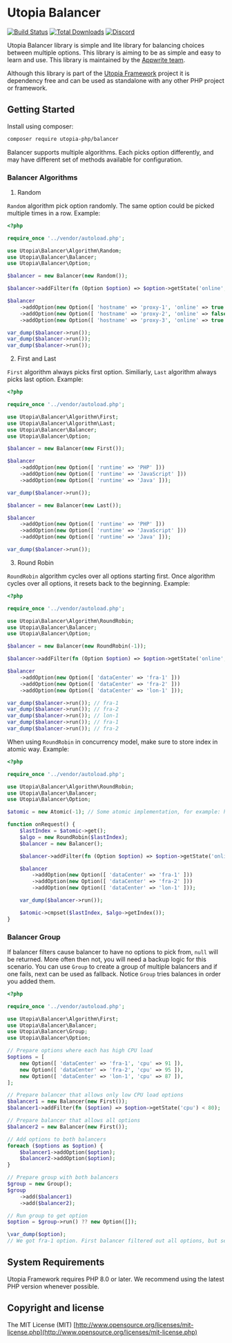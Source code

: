 # Utopia Balancer

[![Build Status](https://github.com/utopia-php/balancer/actions/workflows/tester.yml/badge.svg)](https://github.com/utopia-php/balancer/actions/workflows/tester.yml)
[![Total Downloads](https://img.shields.io/packagist/dt/utopia-php/database.svg)](https://packagist.org/packages/utopia-php/balancer)
[![Discord](https://img.shields.io/discord/564160730845151244?label=discord)](https://appwrite.io/discord)

Utopia Balancer library is simple and lite library for balancing choices between multiple options. This library is aiming to be as simple and easy to learn and use. This library is maintained by the [Appwrite team](https://appwrite.io).

Although this library is part of the [Utopia Framework](https://github.com/utopia-php/framework) project it is dependency free and can be used as standalone with any other PHP project or framework.

## Getting Started

Install using composer:
```bash
composer require utopia-php/balancer
```

Balancer supports multiple algorithms. Each picks option differently, and may have different set of methods available for configuration.

### Balancer Algorithms

1. Random

`Random` algorithm pick option randomly. The same option could be picked multiple times in a row. Example:

```php
<?php

require_once '../vendor/autoload.php';

use Utopia\Balancer\Algorithm\Random;
use Utopia\Balancer\Balancer;
use Utopia\Balancer\Option;

$balancer = new Balancer(new Random());

$balancer->addFilter(fn (Option $option) => $option->getState('online', false) === true);

$balancer
    ->addOption(new Option([ 'hostname' => 'proxy-1', 'online' => true ]))
    ->addOption(new Option([ 'hostname' => 'proxy-2', 'online' => false ]))
    ->addOption(new Option([ 'hostname' => 'proxy-3', 'online' => true ]));

var_dump($balancer->run());
var_dump($balancer->run());
var_dump($balancer->run());
```

2. First and Last

`First` algorithm always picks first option. Similiarly, `Last` algorithm always picks last option. Example:

```php
<?php

require_once '../vendor/autoload.php';

use Utopia\Balancer\Algorithm\First;
use Utopia\Balancer\Algorithm\Last;
use Utopia\Balancer\Balancer;
use Utopia\Balancer\Option;

$balancer = new Balancer(new First());

$balancer
    ->addOption(new Option([ 'runtime' => 'PHP' ]))
    ->addOption(new Option([ 'runtime' => 'JavaScript' ]))
    ->addOption(new Option([ 'runtime' => 'Java' ]));

var_dump($balancer->run());

$balancer = new Balancer(new Last());

$balancer
    ->addOption(new Option([ 'runtime' => 'PHP' ]))
    ->addOption(new Option([ 'runtime' => 'JavaScript' ]))
    ->addOption(new Option([ 'runtime' => 'Java' ]));

var_dump($balancer->run());
```

3. Round Robin

`RoundRobin` algorithm cycles over all options starting first. Once algorithm cycles over all options, it resets back to the beginning. Example:

```php
<?php

require_once '../vendor/autoload.php';

use Utopia\Balancer\Algorithm\RoundRobin;
use Utopia\Balancer\Balancer;
use Utopia\Balancer\Option;

$balancer = new Balancer(new RoundRobin(-1));

$balancer->addFilter(fn (Option $option) => $option->getState('online', false) === true);

$balancer
    ->addOption(new Option([ 'dataCenter' => 'fra-1' ]))
    ->addOption(new Option([ 'dataCenter' => 'fra-2' ]))
    ->addOption(new Option([ 'dataCenter' => 'lon-1' ]));

var_dump($balancer->run()); // fra-1
var_dump($balancer->run()); // fra-2
var_dump($balancer->run()); // lon-1
var_dump($balancer->run()); // fra-1
var_dump($balancer->run()); // fra-2
```

When using `RoundRobin` in concurrency model, make sure to store index in atomic way. Example:

```php
<?php

require_once '../vendor/autoload.php';

use Utopia\Balancer\Algorithm\RoundRobin;
use Utopia\Balancer\Balancer;
use Utopia\Balancer\Option;

$atomic = new Atomic(-1); // Some atomic implementation, for example: https://openswoole.com/docs/modules/swoole-atomic

function onRequest() {
    $lastIndex = $atomic->get();
    $algo = new RoundRobin($lastIndex);
    $balancer = new Balancer();

    $balancer->addFilter(fn (Option $option) => $option->getState('online', false) === true);

    $balancer
        ->addOption(new Option([ 'dataCenter' => 'fra-1' ]))
        ->addOption(new Option([ 'dataCenter' => 'fra-2' ]))
        ->addOption(new Option([ 'dataCenter' => 'lon-1' ]));

    var_dump($balancer->run());

    $atomic->cmpset($lastIndex, $algo->getIndex());
}
```

### Balancer Group

If balancer filters cause balancer to have no options to pick from, `null` will be returned. More often then not, you will need a backup logic for this scenario. You can use `Group` to create a group of multiple balancers and if one fails, next can be used as fallback. Notice `Group` tries balances in order you added them.

```php
<?php

require_once '../vendor/autoload.php';

use Utopia\Balancer\Algorithm\First;
use Utopia\Balancer\Balancer;
use Utopia\Balancer\Group;
use Utopia\Balancer\Option;

// Prepare options where each has high CPU load
$options = [
    new Option([ 'dataCenter' => 'fra-1', 'cpu' => 91 ]),
    new Option([ 'dataCenter' => 'fra-2', 'cpu' => 95 ]),
    new Option([ 'dataCenter' => 'lon-1', 'cpu' => 87 ]),
];

// Prepare balancer that allows only low CPU load options
$balancer1 = new Balancer(new First());
$balancer1->addFilter(fn ($option) => $option->getState('cpu') < 80);

// Prepare balancer that allows all options
$balancer2 = new Balancer(new First());

// Add options to both balancers
foreach ($options as $option) {
    $balancer1->addOption($option);
    $balancer2->addOption($option);
}

// Prepare group with both balancers
$group = new Group();
$group
    ->add($balancer1)
    ->add($balancer2);

// Run group to get option
$option = $group->run() ?? new Option([]);

\var_dump($option);
// We got fra-1 option. First balancer filtered out all options, but second balancer allowed any, and First algorithm picked first option
```

## System Requirements

Utopia Framework requires PHP 8.0 or later. We recommend using the latest PHP version whenever possible.

## Copyright and license

The MIT License (MIT) [http://www.opensource.org/licenses/mit-license.php](http://www.opensource.org/licenses/mit-license.php)
